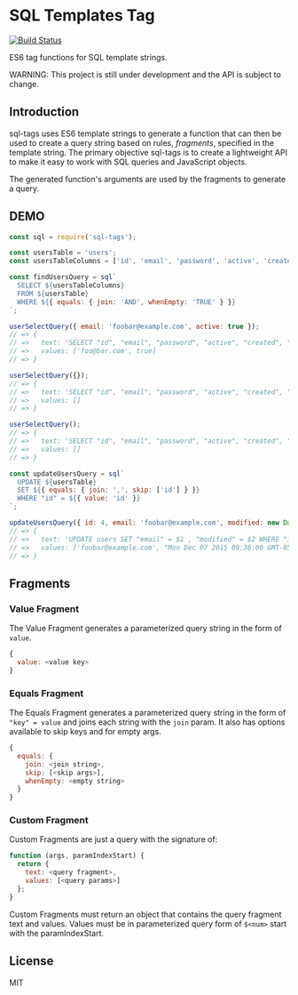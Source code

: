 # SQL Templates Tag

[![Build Status](https://travis-ci.org/snooc/sql-tags.svg?branch=master)](https://travis-ci.org/snooc/sql-tags)

ES6 tag functions for SQL template strings.

WARNING: This project is still under development and the API is subject to change.

## Introduction

sql-tags uses ES6 template strings to generate a function that can then be used to create a query string based on rules, *fragments*, specified in the template string. The primary objective sql-tags is to create a lightweight API to make it easy to work with SQL queries and JavaScript objects.

The generated function's arguments are used by the fragments to generate a query.

## DEMO

```javascript
const sql = require('sql-tags');

const usersTable = 'users';
const usersTableColumns = ['id', 'email', 'password', 'active', 'created', 'modified'];

const findUsersQuery = sql`
  SELECT ${usersTableColumns}
  FROM ${usersTable}
  WHERE ${{ equals: { join: 'AND', whenEmpty: 'TRUE' } }}
`;

userSelectQuery({ email: 'foobar@example.com', active: true });
// => {
// =>   text: 'SELECT "id", "email", "password", "active", "created", "modified" FROM users WHERE "email" = $1 AND "active" = $2',
// =>   values: ['foo@bar.com', true]
// => }

userSelectQuery({});
// => {
// =>   text: 'SELECT "id", "email", "password", "active", "created", "modified" FROM users WHERE TRUE',
// =>   values: []
// => }

userSelectQuery();
// => {
// =>   text: 'SELECT "id", "email", "password", "active", "created", "modified" FROM users WHERE TRUE',
// =>   values: []
// => }

const updateUsersQuery = sql`
  UPDATE ${usersTable}
  SET ${{ equals: { join: ',', skip: ['id'] } }}
  WHERE "id" = ${{ value: 'id' }}
`;

updateUsersQuery({ id: 4, email: 'foobar@example.com', modified: new Date() });
// => {
// =>   text: 'UPDATE users SET "email" = $1 , "modified" = $2 WHERE "id" = $3',
// =>   values: ['foobar@example.com', "Mon Dec 07 2015 09:36:00 GMT-0500 (EST)", 4]
// => }
```

## Fragments

### Value Fragment

The Value Fragment generates a parameterized query string in the form of `value`.

```javascript
{
  value: <value key>
}
```

### Equals Fragment

The Equals Fragment generates a parameterized query string in the form of `"key" = value` and joins each string with the `join` param. It also has options available to skip keys and for empty args.

```javascript
{
  equals: {
    join: <join string>,
    skip: [<skip args>],
    whenEmpty: <empty string>
  }
}
```

### Custom Fragment

Custom Fragments are just a query with the signature of:

```javascript
function (args, paramIndexStart) {
  return {
    text: <query fragment>,
    values: [<query params>]
  };
}
```

Custom Fragments must return an object that contains the query fragment text and values. Values must be in parameterized query form of `$<num>` start with the paramIndexStart.

## License

MIT
